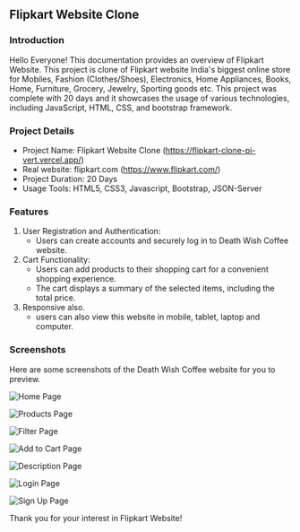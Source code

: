 ## Flipkart Website Clone

### Introduction
Hello Everyone! This documentation provides an overview of Flipkart Website. This project is clone of Flipkart website India's biggest online store for Mobiles, Fashion (Clothes/Shoes), Electronics, Home Appliances, Books, Home, Furniture, Grocery, Jewelry, Sporting goods etc. This project was complete with 20 days and it showcases the usage of various technologies, including JavaScript, HTML, CSS, and bootstrap framework. 
### Project Details
- Project Name: Flipkart Website Clone (https://flipkart-clone-pi-vert.vercel.app/)
- Real website: flipkart.com (https://www.flipkart.com/)
- Project Duration: 20 Days
- Usage Tools: HTML5, CSS3, Javascript, Bootstrap, JSON-Server
### Features

1. User Registration and Authentication:
   - Users can create accounts and securely log in to Death Wish Coffee website.
2. Cart Functionality:
   - Users can add products to their shopping cart for a convenient shopping experience.
   - The cart displays a summary of the selected items, including the total price.
3. Responsive also.
   - users can also view this website in mobile, tablet, laptop and computer.


### Screenshots

Here are some screenshots of the Death Wish Coffee website for you to preview.

![Home Page](https://github.com/Ashu7891/Flipkart-Clone/assets/143114291/72360673-abe3-4d7b-94b2-93a09be94824)

![Products Page](https://github.com/Ashu7891/Flipkart-Clone/assets/143114291/94bb751d-f10c-4fa7-ba08-783142e87324)

![Filter Page](https://github.com/Ashu7891/Flipkart-Clone/assets/143114291/04cdf076-5b68-4cc6-b464-6ee6b4cd500d)

![Add to Cart Page](https://github.com/Ashu7891/Flipkart-Clone/assets/143114291/62b99885-7066-4fc4-a0c2-24cdf98c139c)

![Description Page](https://github.com/Ashu7891/Flipkart-Clone/assets/143114291/9c72a1e5-0dae-41ac-96e0-655bd1b2a82e)

![Login Page](https://github.com/Ashu7891/Flipkart-Clone/assets/143114291/7dbed3c7-e977-48a9-82b6-edbfc35da6fb)

![Sign Up Page](https://github.com/Ashu7891/Flipkart-Clone/assets/143114291/b4134b9d-fa2a-4b2d-92e0-65863d8b0b5a)

Thank you for your interest in Flipkart Website!
